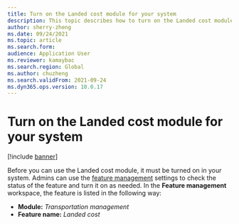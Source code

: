 ```yaml
---
title: Turn on the Landed cost module for your system
description: This topic describes how to turn on the Landed cost module for your system.
author: sherry-zheng
ms.date: 09/24/2021
ms.topic: article
ms.search.form:
audience: Application User
ms.reviewer: kamaybac
ms.search.region: Global
ms.author: chuzheng
ms.search.validFrom: 2021-09-24
ms.dyn365.ops.version: 10.0.17
---
```


# Turn on the Landed cost module for your system

[!include [banner](../includes/banner.md)]

Before you can use the Landed cost module, it must be turned on in your system. Admins can use the [feature management](../../fin-ops-core/fin-ops/get-started/feature-management/feature-management-overview.md) settings to check the status of the feature and turn it on as needed. In the **Feature management** workspace, the feature is listed in the following way:

- **Module:** *Transportation management*
- **Feature name:** *Landed cost*
